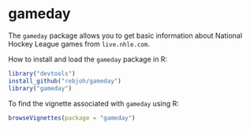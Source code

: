 gameday
=======

The `gameday` package allows you to get basic information about National Hockey League games from `live.nhle.com`.

How to install and load the `gameday` package in R:

```r
library("devtools")
install_github("rebjoh/gameday")
library("gameday")
```

To find the vignette associated with `gameday` using R:

```r
browseVignettes(package = "gameday")
```
